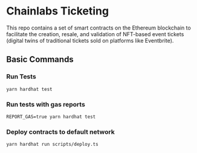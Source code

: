# Chainlabs Ticketing

This repo contains a set of smart contracts on the Ethereum blockchain to facilitate the creation, resale, and validation of NFT-based event tickets (digital twins of traditional tickets sold on platforms like Eventbrite).

## Basic Commands

### Run Tests

```shell
yarn hardhat test
```

### Run tests with gas reports

```shell
REPORT_GAS=true yarn hardhat test
```

### Deploy contracts to default network

```shell
yarn hardhat run scripts/deploy.ts
```
